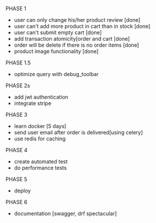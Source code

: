 PHASE 1
- user can only change his/her product review [done]
- user can't add more product in cart than in stock [done]
- user can't submit empty cart [done]
- add transaction atomicity[order and cart [done]
- order will be delete if there is no order items  [done]
- product image functionality [done]

PHASE 1.5
- optimize query with debug_toolbar
  
PHASE 2s
- add jwt authentication
- integrate stripe

PHASE 3
- learn docker [5 days]
- send user email after order is delivered[using celery]
- use redis for caching

PHASE 4
- create automated test
- do performance tests

PHASE 5
- deploy

PHASE 6
- documentation [swagger, drf spectacular]

